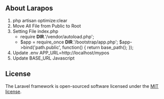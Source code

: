 ## About Larapos

1. php artisan optimize:clear
2. Move All File from Public to Root
3. Setting File index.php
    - require **DIR**.'/vendor/autoload.php';
    - $app = require_once __DIR__.'/bootstrap/app.php';
   $app->bind('path.public', function() {
      return base_path();
      });
4. Update .env
   APP_URL=http://localhost/mypos
5. Update BASE_URL Javascript
   <script>
        window.APP_URL = '{{ config('app.url')}}';
    </script>

## License

The Laravel framework is open-sourced software licensed under the [MIT license](https://opensource.org/licenses/MIT).
